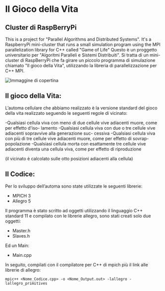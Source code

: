 # Il Gioco della Vita
## Cluster di RaspBerryPi

This is a project for "Parallel Algorithms and Distributed Systems". It's a RaspberryPi mini-cluster that runs a small simulation program using the MPI parallelization library for C++ called "Game of Life"
Questo è un proggetto universitario per "Algoritmi Paralleli e Sistemi Distribuiti". Si tratta di un mini-cluster di RaspBerryPi che fa girare un piccolo programma di simulazione chiamato "Il gioco della Vita", utilizzando la libreria di parallelizzazione per C++ MPI.

![Immaggine di copertina](https://firebasestorage.googleapis.com/v0/b/personal-ee8a6.appspot.com/o/mini-cluster.png?alt=media&token=20e8cb2b-92d2-4b03-bded-fe30921af726)

## Il gioco della Vita:
L’automa cellulare che abbiamo realizzato è la versione standard del gioco della vita realizzato
seguendo le seguenti regole di vicinato:

-Qualsiasi cellula viva con meno di due cellule vive adiacenti muore, come per effetto d'iso-
lamento
-Qualsiasi cellula viva con due o tre cellule vive adiacenti sopravvive alla generazione suc-
cessiva
-Qualsiasi cellula viva con più di tre cellule vive adiacenti muore, come per effetto di sovrap-
popolazione
-Qualsiasi cellula morta con esattamente tre cellule vive adiacenti diventa una cellula viva,
come per effetto di riproduzione

(il vicinato è calcolato sulle otto posizioni adiacenti alla cellula)

## Il Codice:
Per lo sviluppo dell’automa sono state utilizzate le seguenti librerie:
- MPICH 3
- Allegro 5

Il programma è stato scritto ad oggetti utilizzando il linguaggio C++ standard 11 e compilato con le
librerie allegro, sono stati creati solo due oggetti:
- Master.h
- Slaves.h

Ed un Main:
- Main.cpp

In seguito, compilati con il compilatore per C++ di mpich più il link alle librerie di allegro:
```shell
mpic++ <Nome_Codice.cpp> -o <Nome_Output.out> -lallegro -lallegro_primitives
```

